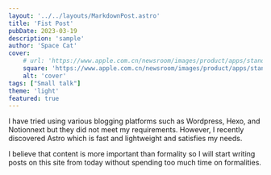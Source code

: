 ```yaml
---
layout: '../../layouts/MarkdownPost.astro'
title: 'Fist Post'
pubDate: 2023-03-19
description: 'sample'
author: 'Space Cat'
cover:
    # url: 'https://www.apple.com.cn/newsroom/images/product/apps/standard/Apple-Freeform-hero_big.jpg.large_2x.jpg'
    square: 'https://www.apple.com.cn/newsroom/images/product/apps/standard/Apple-Freeform-hero_big.jpg.large_2x.jpg'
    alt: 'cover'
tags: ["Small talk"]
theme: 'light'
featured: true
---
```


I have tried using various blogging platforms such as Wordpress, Hexo, and Notionnext but they did not meet my requirements. However, I recently discovered Astro which is fast and lightweight and satisfies my needs.

I believe that content is more important than formality so I will start writing posts on this site from today without spending too much time on formalities.
